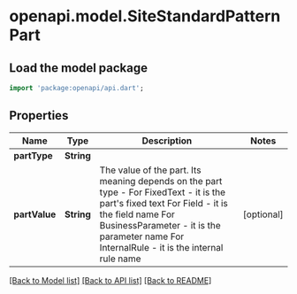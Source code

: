 # openapi.model.SiteStandardPatternPart

## Load the model package
```dart
import 'package:openapi/api.dart';
```

## Properties
Name | Type | Description | Notes
------------ | ------------- | ------------- | -------------
**partType** | **String** |  | 
**partValue** | **String** | The value of the part. Its meaning depends on the part type - For FixedText - it is the part's fixed text For Field - it is the field name For BusinessParameter - it is the parameter name For InternalRule - it is the internal rule name | [optional] 

[[Back to Model list]](../README.md#documentation-for-models) [[Back to API list]](../README.md#documentation-for-api-endpoints) [[Back to README]](../README.md)


